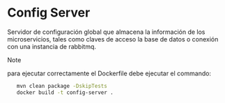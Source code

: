 # Config Server

Servidor de configuración global que almacena la información de los microservicios, tales como claves de acceso la base de datos o conexión con una instancia de rabbitmq.

> [!NOTE]
> para ejecutar correctamente el Dockerfile debe ejecutar el commando:
>
> ```sh
>    mvn clean package -DskipTests
>    docker build -t config-server .
>
> ```
